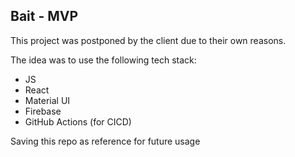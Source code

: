 ## Bait - MVP

This project was postponed by the client due to their own reasons.

The idea was to use the following tech stack:

- JS
- React
- Material UI
- Firebase
- GitHub Actions (for CICD)

Saving this repo as reference for future usage